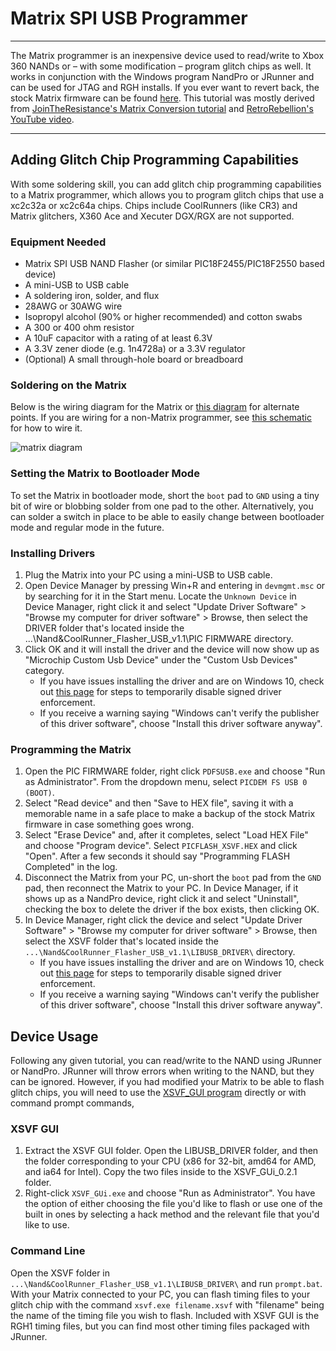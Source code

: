 # Matrix SPI USB Programmer

------

The Matrix programmer is an inexpensive device used to read/write to  Xbox 360 NANDs or – with some modification – program glitch chips as  well. It works in conjunction with the Windows program NandPro or  JRunner and can be used for JTAG and RGH installs. If you ever want to  revert back, the stock Matrix firmware can be found [here](http://www.mediafire.com/file/n4sp1ao0w6viayb/Matrix_NAND_Flasher_Stock_Firmware.zip/file). This tutorial was mostly derived from [JoinTheResistance's Matrix Conversion tutorial](https://www.se7ensins.com/forums/threads/diy-tutorial-matrix-spi-nand-flasher-upgrade-to-cpld-coolrunner-glitch-chip-programmer.1317809/) and [RetroRebellion's YouTube video](https://www.youtube.com/watch?v=CyloFFZ4PPk). 

------

## Adding Glitch Chip Programming Capabilities

With some soldering skill, you can add glitch chip programming  capabilities to a Matrix programmer, which allows you to program glitch  chips that use a xc2c32a or xc2c64a chips. Chips include CoolRunners  (like CR3) and Matrix glitchers, X360 Ace and Xecuter DGX/RGX are not  supported.

### Equipment Needed

- Matrix SPI USB NAND Flasher (or similar PIC18F2455/PIC18F2550 based device)
- A mini-USB to USB cable
- A soldering iron, solder, and flux
- 28AWG or 30AWG wire
- Isopropyl alcohol (90% or higher recommended) and cotton swabs
- A 300 or 400 ohm resistor
- A 10uF capacitor with a rating of at least 6.3V
- A 3.3V zener diode (e.g. 1n4728a) or a 3.3V regulator
- (Optional) A small through-hole board or breadboard

### Soldering on the Matrix

Below is the wiring diagram for the Matrix or [this diagram](https://i.imgur.com/frC4TFL.jpg) for alternate points. If you are wiring for a non-Matrix programmer, see [this schematic](https://i.imgur.com/17QI4gJ.jpg) for how to wire it. 

![matrix diagram](../media/eReacpiU2VHcbMwyq47iUhSZwA17DTeOHq_Oq_aH-b4.png)

### Setting the Matrix to Bootloader Mode

To set the Matrix in bootloader mode, short the `boot` pad to `GND` using a tiny bit of wire or blobbing solder from one pad to the other.  Alternatively, you can solder a switch in place to be able to easily  change between bootloader mode and regular mode in the future. 

### Installing Drivers

1. Plug the Matrix into your PC using a mini-USB to USB cable.
2. Open Device Manager by pressing Win+R and entering in `devmgmt.msc` or by searching for it in the Start menu. Locate the `Unknown Device` in Device Manager, right click it and select "Update Driver Software"  > "Browse my computer for driver software" > Browse, then select  the DRIVER folder that's located inside the  ...\Nand&CoolRunner_Flasher_USB_v1.1\PIC FIRMWARE directory.
3. Click OK and it will install the driver and the device will now  show up as "Microchip Custom Usb Device" under the "Custom Usb Devices"  category. 
   - If you have issues installing the driver and are on Windows 10, check out [this page](../disabledriversigenforcement.md) for steps to temporarily disable signed driver enforcement.
   - If you receive a warning saying "Windows can't verify the publisher  of this driver software", choose "Install this driver software anyway". 

### Programming the Matrix

1. Open the PIC FIRMWARE folder, right click `PDFSUSB.exe` and choose "Run as Administrator". From the dropdown menu, select `PICDEM FS USB 0 (BOOT)`. 
2. Select "Read device" and then "Save to HEX file", saving it with a memorable name in a safe place to make a backup of the stock Matrix  firmware in case something goes wrong. 
3. Select "Erase Device" and, after it completes, select "Load HEX File" and choose "Program device". Select `PICFLASH_XSVF.HEX` and click "Open". After a few seconds it should say "Programming FLASH Completed" in the log.
4. Disconnect the Matrix from your PC, un-short the `boot` pad from the `GND` pad, then reconnect the Matrix to your PC. In Device Manager, if it  shows up as a NandPro device, right click it and select "Uninstall",  checking the box to delete the driver if the box exists, then clicking  OK.
5. In Device Manager, right click the device and select "Update  Driver Software" > "Browse my computer for driver software" >  Browse, then select the XSVF folder that's located inside the `...\Nand&CoolRunner_Flasher_USB_v1.1\LIBUSB_DRIVER\` directory.
   - If you have issues installing the driver and are on Windows 10, check out [this page](../disabledriversigenforcement.md) for steps to temporarily disable signed driver enforcement.
   - If you receive a warning saying "Windows can't verify the publisher  of this driver software", choose "Install this driver software anyway".

## Device Usage

Following any given tutorial, you can read/write to the NAND using  JRunner or NandPro. JRunner will throw errors when writing to the NAND,  but they can be ignored. However, if you had modified your Matrix to be  able to flash glitch chips, you will need to use the [XSVF_GUI program](http://www.mediafire.com/file/yizkh7hilv162rz/XSVF_GUi_0.2.1.zip/file) directly or with command prompt commands, 

### XSVF GUI

1. Extract the XSVF GUI folder. Open the LIBUSB_DRIVER folder, and  then the folder corresponding to your CPU (x86 for 32-bit, amd64 for  AMD, and ia64 for Intel). Copy the two files inside to the  XSVF_GUi_0.2.1 folder. 
2. Right-click `XSVF_GUi.exe` and choose "Run as  Administrator". You have the option of either choosing the file you'd  like to flash or use one of the built in ones by selecting a hack method and the relevant file that you'd like to use.

### Command Line

Open the XSVF folder in `...\Nand&CoolRunner_Flasher_USB_v1.1\LIBUSB_DRIVER\` and run `prompt.bat`. With your Matrix connected to your PC, you can flash timing files to your glitch chip with the command `xsvf.exe filename.xsvf` with "filename" being the name of the timing file you wish to flash.  Included with XSVF GUI is the RGH1 timing files, but you can find most  other timing files packaged with JRunner.